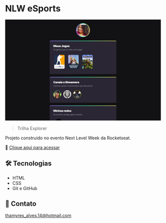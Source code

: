# NLW eSports  

![Preview](./assets/.github/Preview.png)

> Trilha Explorer

Projeto construido no evento Next Level Week da Rocketseat.

🔗 [Clique aqui para acessar](https://thamyresarm.github.io/Projeto-nlw-rocketseat-TrilhaExplorer/)

## 🛠 Tecnologias

- HTML
- CSS
- Git e GitHub

## 💬 Contato

thamyres_alves.14@hotmail.com


